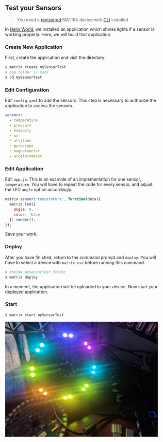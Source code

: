 ## Test your Sensors

> You need a [registered](../getting-started/installation/) MATRIX device with [CLI](../overview/cli/) installed

In [Hello World](../getting-started/hello-world), we installed an application which shines lights if a sensor is working properly. Here, we will build that application.

### Create New Application

First, create the application and visit the directory:

```bash
$ matrix create mySensorTest
# app folder is made
$ cd mySensorTest
```

### Edit Configuration

Edit `config.yaml` to add the sensors. This step is necessary to authorize the application to access the sensors.

```yaml
sensors:
  - temperature
  - pressure
  - humidity
  - uv
  - altitude
  - gyroscope
  - magnetometer
  - accelerometer
```

### Edit Application

Edit `app.js`. This is an example of an implementation for one sensor, `temperature`. You will have to repeat the code for every sensor, and adjust the LED `angle` option accordingly.

```js
matrix.sensor('temperature', function(data){
  matrix.led({
    angle: 0,
    color: 'blue'
  }).render();
});
```

Save your work.

### Deploy

After you have finished, return to the command prompt and `deploy`. You will have to select a device with `matrix use` before running this command.

```bash
# inside mySensorTest folder
$ matrix deploy
```

In a moment, the application will be uploaded to your device. Now start your deployed application.

### Start

```bash
$ matrix start mySensorTest
```

![sensor](../img/sensor-test.jpg)
